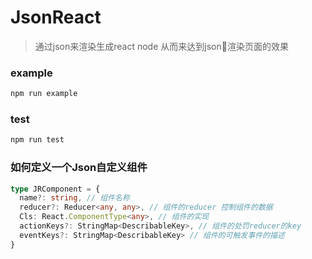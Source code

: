 # JsonReact

> 通过json来渲染生成react node 从而来达到json渲染页面的效果

### example

```bash
npm run example
```

### test

```bash
npm run test
```

### 如何定义一个Json自定义组件

```typescript
type JRComponent = {
  name?: string, // 组件名称
  reducer?: Reducer<any, any>, // 组件的reducer 控制组件的数据
  Cls: React.ComponentType<any>, // 组件的实现
  actionKeys?: StringMap<DescribableKey>, // 组件的处罚reducer的key
  eventKeys?: StringMap<DescribableKey> // 组件的可触发事件的描述
}
```
